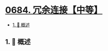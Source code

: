 # [0684. 冗余连接【中等】](https://github.com/Tdahuyou/TNotes.leetcode/tree/main/notes/0684.%20%E5%86%97%E4%BD%99%E8%BF%9E%E6%8E%A5%E3%80%90%E4%B8%AD%E7%AD%89%E3%80%91)

<!-- region:toc -->

- [1. 📝 概述](#1--概述)

<!-- endregion:toc -->

## 1. 📝 概述
